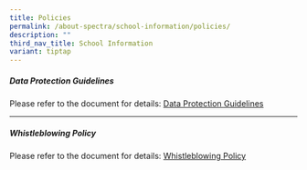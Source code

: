 ```yaml
---
title: Policies
permalink: /about-spectra/school-information/policies/
description: ""
third_nav_title: School Information
variant: tiptap
---
```

<h5><strong>Data Protection Guidelines</strong></h5>
<p>Please refer to the document for details: <a href="/files/data_protection_guidelines__updated_23_june_2024.pdf" rel="noopener noreferrer nofollow" target="_blank">Data Protection Guidelines</a>
</p>
<hr>
<h5><strong>Whistleblowing Policy</strong></h5>
<p>Please refer to the document for details: <a href="/files/whistleblowing-policy-ver-3%20(spectra).pdf" rel="noopener noreferrer nofollow" target="_blank">Whistleblowing Policy</a>
</p>